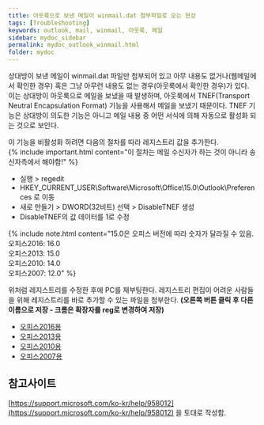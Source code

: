 ```yaml
---
title: 아웃룩으로 보낸 메일이 winmail.dat 첨부파일로 오는 현상
tags: [Troubleshooting]
keywords: outlook, mail, winmail, 아웃룩, 메일
sidebar: mydoc_sidebar
permalink: mydoc_outlook_winmail.html
folder: mydoc
---
```


상대방이 보낸 메일이 winmail.dat 파일만 첨부되어 있고 아무 내용도 없거나(웹메일에서 확인한 경우) 혹은 그냥 아무런 내용도 없는 경우(아웃룩에서 확인한 경우)가 있다. 이는 상대방이 아웃룩으로 메일을 보냈을 때 발생하며, 아웃룩에서 TNEF(Transport Neutral Encapsulation Format) 기능을 사용해서 메일을 보냈기 때문이다. TNEF 기능은 상대방이 의도한 기능은 아니고 메일 내용 중 어떤 서식에 의해 자동으로 활성화 되는 것으로 보인다.

이 기능을 비활성화 하려면 다음의 절차를 따라 레지스트리 값을 추가한다.  
{% include important.html content="이 절차는 메일 수신자가 하는 것이 아니라 송신자측에서 해야함!" %}

* 실행 > regedit  
* HKEY_CURRENT_USER\Software\Microsoft\Office\15.0\Outlook\Preferences 로 이동
* 새로 만들기 > DWORD(32비트) 선택 > DisableTNEF 생성  
* DisableTNEF의 값 데이터를 1로 수정

{% include note.html content="15.0은 오피스 버전에 따라 숫자가 달라질 수 있음.  
오피스2016: 16.0  
오피스2013: 15.0  
오피스2010: 14.0  
오피스2007: 12.0" %}

위처럼 레지스트리를 수정한 후에 PC를 재부팅한다.
레지스트리 편집이 어려운 사람들을 위해 레지스트리를 바로 추가할 수 있는 파일을 첨부한다. **(오른쪽 버튼 클릭 후 다른 이름으로 저장 - 크롬은 확장자를 reg로 변경하여 저장)**  

* [오피스2016용](../../attach/Outlook2016.reg)
* [오피스2013용](../../attach/Outlook2013.reg)
* [오피스2010용](../../attach/Outlook2010.reg)
* [오피스2007용](../../attach/Outlook2007.reg)

## 참고사이트 
[https://support.microsoft.com/ko-kr/help/958012](https://support.microsoft.com/ko-kr/help/958012) 을 토대로 작성함.